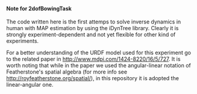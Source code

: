 #### Note for 2dofBowingTask

The code written here is the first attemps to solve inverse dynamics in human with MAP estimation by using the iDynTree library.
Clearly it is strongly experiment-dependent and not yet flexible for other kind of experiments.

For a better understanding of the URDF model used for this experiment go to the related paper in http://www.mdpi.com/1424-8220/16/5/727.  It is worth noting that while in the paper we used the angular-linear notation of Featherstone's spatial algebra (for more info see http://royfeatherstone.org/spatial/), in this repository it is adopted the linear-angular one.